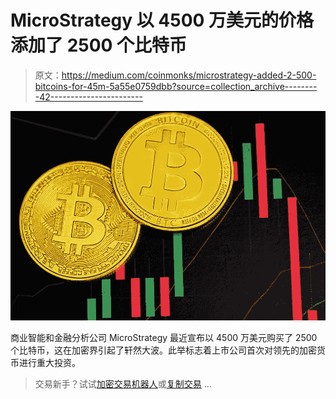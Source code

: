 # MicroStrategy 以 4500 万美元的价格添加了 2500 个比特币

> 原文：<https://medium.com/coinmonks/microstrategy-added-2-500-bitcoins-for-45m-5a55e0759dbb?source=collection_archive---------42----------------------->

![](img/f7ef2bef548196b9d1c20a6bf4650d94.png)

商业智能和金融分析公司 MicroStrategy 最近宣布以 4500 万美元购买了 2500 个比特币，这在加密界引起了轩然大波。此举标志着上市公司首次对领先的加密货币进行重大投资。

> 交易新手？试试[加密交易机器人](/coinmonks/crypto-trading-bot-c2ffce8acb2a)或[复制交易](/coinmonks/top-10-crypto-copy-trading-platforms-for-beginners-d0c37c7d698c) …